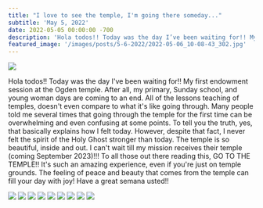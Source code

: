 ```yaml
---
title: "I love to see the temple, I'm going there someday..."
subtitle: 'May 5, 2022'
date: 2022-05-05 00:00:00 -700
description: 'Hola todos!! Today was the day I’ve been waiting for!! My first endowment session at the Ogden temple.'
featured_image: '/images/posts/5-6-2022/2022-05-06_10-08-43_302.jpg'
---
```

![](/images/posts/5-6-2022/2022-05-06_10-08-43_302.jpg)

Hola todos!! Today was the day I've been waiting for!! My first endowment session at the Ogden temple. After all, my primary, Sunday school, and young woman days are coming to an end. All of the lessons teaching of temples, doesn't even compare to what it's like going through. Many people told me several times that going through the temple for the first time can be overwhelming and even confusing at some points. To tell you the truth, yes, that basically explains how I felt today. However, despite that fact, I never felt the spirit of the Holy Ghost stronger than today. The temple is so beautiful, inside and out. I can't wait till my mission receives their temple (coming September 2023)!!! To all those out there reading this, GO TO THE TEMPLE!! It's such an amazing experience, even if you're just on temple grounds. The feeling of peace and beauty that comes from the temple can fill your day with joy! Have a great semana usted!!

<div class="gallery" data-columns="4">
    <img src="/images/posts/5-6-2022/2022-05-06_10-06-59_315.jpg">
    <img src="/images/posts/5-6-2022/2022-05-06_10-08-43_302.jpg">
    <img src="/images/posts/5-6-2022/2022-05-06_10-07-53_368.jpg">
    <img src="/images/posts/5-6-2022/2022-05-06_10-08-15_891.jpg">
    <img src="/images/posts/5-6-2022/2022-05-06_10-08-28_797.jpg">
    <img src="/images/posts/5-6-2022/2022-05-06_10-08-46_570.jpg">
    <img src="/images/posts/5-6-2022/2022-05-06_10-08-51_611.jpg">
    <img src="/images/posts/5-6-2022/2022-05-06_10-09-01_013.jpg">
    <img src="/images/posts/5-6-2022/2022-05-06_10-09-07_647.jpg">
</div>
